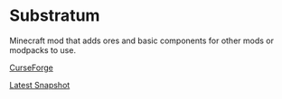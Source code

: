 # Substratum
Minecraft mod that adds ores and basic components for other mods or modpacks to use. 

[CurseForge](http://minecraft.curseforge.com/projects/substratum)

[Latest Snapshot](https://drone.io/github.com/EXTER7/Substratum/files)

